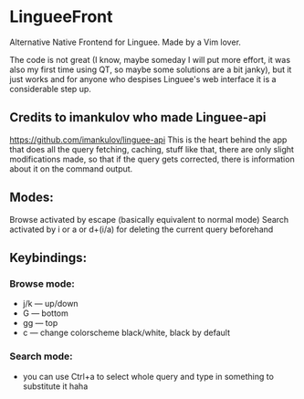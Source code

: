 # LingueeFront
Alternative Native Frontend for Linguee. Made by a Vim lover.

The code is not great (I know, maybe someday I will put more effort, it was also my first time using QT, so maybe some solutions are a bit janky), but it just works and for anyone who despises Linguee's web interface it is a considerable step up.
## Credits to imankulov who made Linguee-api
https://github.com/imankulov/linguee-api
This is the heart behind the app that does all the query fetching, caching, stuff like that, there are only slight modifications made, so that if the query gets corrected, there is information about it on the command output.
## Modes:
Browse activated by escape (basically equivalent to normal mode)
Search activated by i or a or d+(i/a) for deleting the current query beforehand

## Keybindings:
### Browse mode:
- j/k — up/down
- G — bottom
- gg — top
- c — change colorscheme black/white, black by default

### Search mode:
- you can use Ctrl+a to select whole query and type in something to substitute it haha
